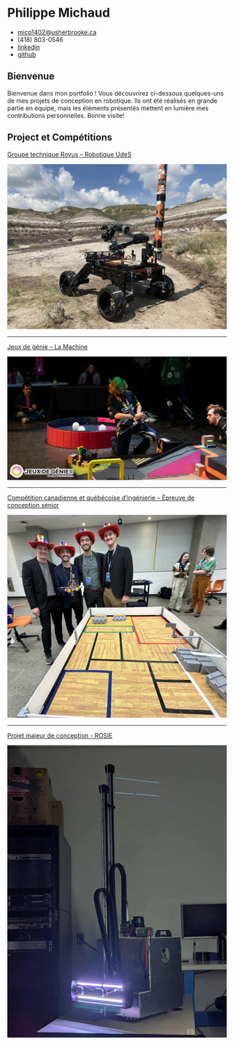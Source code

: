 # Philippe Michaud

- <micp1402@usherbrooke.ca>
- (418) 803-0546
- [linkedin](https://www.linkedin.com/in/pmichaud29/)
- [github](https://github.com/Pmichaud29)

## Bienvenue

Bienvenue dans mon portfolio ! Vous découvrirez ci-dessous quelques-uns de mes projets de conception en robotique. Ils ont été réalisés en grande partie en équipe, mais les éléments présentés mettent en lumière mes contributions personnelles. Bonne visite!

## Project et Compétitions

[Groupe technique Rovus – Robotique UdeS](robotique-udes/robotique-udes.md)

<div style="display: flex; align-items: center;">
  <a href="robotique-udes/robotique-udes.html">
  <img src="robotique-udes/media/rover-2025.jpeg" alt="Rover à la compétition CIRC2024">
</a>
</div>

--------------------------------------------------------------------------------

[Jeux de génie – La Machine](machine/machine.md)

<div style="display: flex; align-items: center;">
  <a href="machine/machine.html">
  <img src="machine/media/FB_IMG_1738640859633.jpg" alt="Machine JDG 2025">
</a>
</div>

--------------------------------------------------------------------------------

[Compétition canadienne et québécoise d’ingénierie – Épreuve de conception sénior](cqi-cci/cqi-cci.md)

<div style="display: flex; align-items: center;">
  <a href="cqi-cci/cqi-cci.html">
  <img src="cqi-cci/media/cci-2024.jpg" alt="1er place à la compétition canadienne d'ingénierie 2024">
</a>
</div>

--------------------------------------------------------------------------------

[Projet majeur de conception - ROSIE](pmc/pmc.md)

<div style="display: flex; align-items: center;">
  <a href="pmc/pmc.html">
  <img src="pmc/media/image-0.jpg" alt="Projet majeur de conception">
</a>
</div>
